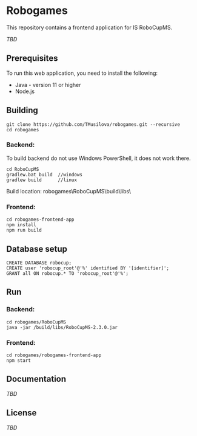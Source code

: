 # Robogames

This repository contains a frontend application for IS RoboCupMS.

*TBD*

## Prerequisites

To run this web application, you need to install the following:
* Java - version 11 or higher
* Node.js

## Building

```
git clone https://github.com/TMusilova/robogames.git --recursive
cd robogames
```

### Backend:
To build backend do not use Windows PowerShell, it does not work there.
```
cd RoboCupMS
gradlew.bat build  //windows
gradlew build      //linux
```
Build location: robogames\RoboCupMS\build\libs\

### Frontend:
```
cd robogames-frontend-app
npm install
npm run build
```

## Database setup

```
CREATE DATABASE robocup;
CREATE user 'robocup_root'@'%' identified BY '[identifier]';
GRANT all ON robocup.* TO 'robocup_root'@'%'; 
```

## Run

### Backend:
```
cd robogames/RoboCupMS
java -jar /build/libs/RoboCupMS-2.3.0.jar
```

### Frontend:
```
cd robogames/robogames-frontend-app
npm start
```

## Documentation

*TBD*

## License

*TBD*
